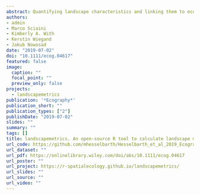 ```yaml
---
abstract: Quantifying landscape characteristics and linking them to ecological processes is one of the central goals of landscape ecology. Landscape metrics are a widely used tool for the analysis of patch‐based, discrete land‐cover classes. Existing software to calculate landscape metrics has several constraints, such as being limited to a single platform, not being open‐source, or involving a complicated integration into large workflows. We present landscapemetrics, an open‐source R package that overcomes many constraints of existing landscape metric software. The package includes an extensive collection of commonly used landscape metrics in a tidy workflow. To facilitate the integration into large workflows, landscapemetrics is based on a well‐established spatial framework in R. This allows pre‐processing of land‐cover maps or further statistical analysis without importing and exporting the data from and to different software environments. Additionally, the package provides many utility functions to visualize, extract, and sample landscape metrics. Lastly, we provide building‐blocks to motivate the development and integration of new metrics in the future. We demonstrate the usage and advantages of landscapemetrics by analysing the influence of different sampling schemes on the estimation of landscape metrics. In so doing, we demonstrate the many advantages of the package, especially its easy integration into large workflows. These new developments should help with the integration of landscape analysis in ecological research, given that ecologists are increasingly using R for the statistical analysis, modelling, and visualization of spatial data.
authors:
- admin
- Marco Sciaini
- Kimberly A. With
- Kerstin Wiegand
- Jakub Nowosad
date: "2019-07-02"
doi: "10.1111/ecog.04617"
featured: false
image:
  caption: ""
  focal_point: ""
  preview_only: false
projects: 
  - landscapemetrics
publication: '*Ecography*'
publication_short: ""
publication_types: ["2"]
publishDate: "2019-07-02"
slides: ""
summary: ""
tags: []
title: landscapemetrics. An open‐source R tool to calculate landscape metrics 
url_code: https://github.com/mhesselbarth/Hesselbarth_et_al_2019_Ecography
url_dataset: ""
url_pdf: https://onlinelibrary.wiley.com/doi/abs/10.1111/ecog.04617
url_poster: ""
url_project: https://r-spatialecology.github.io/landscapemetrics/
url_slides: ""
url_source: ""
url_video: ""
---
```

